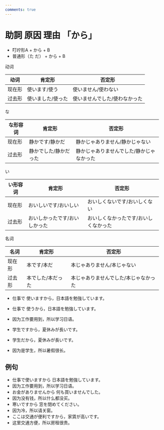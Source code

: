 ```yaml
---
comments: true
---
```


# 助詞 原因 理由 「から」

- 叮咛形A + から + B
- 普通形（た だ） + から + B

动词

| 动词  | 肯定形       | 否定形             |
|-----|-----------|-----------------|
| 现在形 | 使います/使う   | 使いません/使わない      |
| 过去形 | 使いました/使った | 使いませんでした/使わなかった |

な 

| な形容词 | 肯定形         | 否定形                   |
|------|-------------|-----------------------|
| 现在形  | 静かです/静かだ    | 静かじゃありません/静かじゃない      |
| 过去形  | 静かでした/静かだった | 静かじゃありませんでした/静かじゃなかった |

い

| い形容词 | 肯定形             | 否定形                 |
|------|-----------------|---------------------|
| 现在形  | おいしいです/おいしい     | おいしくないです/おいしくない     |
| 过去形  | おいしかったです/おいしかった | おいしくなかったです/おいしくなかった |

名词

| 名词  | 肯定形       | 否定形                 |
|-----|-----------|---------------------|
| 现在形 | 本です/本だ    | 本じゃありません/本じゃない      |
| 过去形 | 本でした/本だった | 本じゃありませんでした/本じゃなかった |

- 仕事で 使いますから，日本語を勉強しています。
- 仕事で 使うから，日本語を勉強しています。
- 因为工作要用到，所以学习日语。

- 学生ですから，夏休みが長いです。
- 学生だから，夏休みが長いです。
- 因为是学生，所以暑假很长。

## 例句

- 仕事で使いますから 日本語を勉強しています。
- 因为工作要用到，所以学习日语。
- お金がありませんから 何も買いませんでした。
- 因为没有钱，所以什么都没买。
- 寒いですから 窓を閉めてください。
- 因为冷，所以请关窗。
- ここは交通が便利ですから，家賃が高いです。
- 这里交通方便，所以房租很贵。

